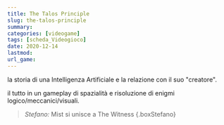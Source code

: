 ```yaml
---
title: The Talos Principle
slug: the-talos-principle
summary: 
categories: [videogame]
tags: [scheda_Videogioco]
date: 2020-12-14
lastmod: 
url_game: 
---
```

la storia di una Intelligenza Artificiale e la relazione con il suo "creatore".

il tutto in un gameplay di spazialità e risoluzione di enigmi logico/meccanici/visuali.

> *Stefano:* Mist si unisce a The Witness
{.boxStefano}
